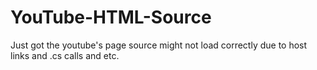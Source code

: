 # YouTube-HTML-Source

Just got the youtube's page source might not load correctly due to host links and .cs calls and etc.
